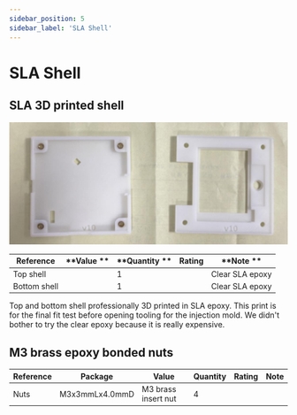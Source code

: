 ```yaml
---
sidebar_position: 5
sidebar_label: 'SLA Shell'
---
```


# SLA Shell

## SLA 3D printed shell
![SLA printed case made](./img/slav10.jpg)

|**Reference**  |**Value  **|**Quantity  **|**Rating**  |**Note  **|
|-|-|-|-|-|
|Top shell  ||1  ||Clear SLA epoxy  |
|Bottom shell||1||Clear SLA epoxy|

Top and bottom shell professionally 3D printed in SLA epoxy. This print is for the final fit test before opening tooling for the injection mold. We didn't bother to try the clear epoxy because it is really expensive.

## M3 brass epoxy bonded nuts

|**Reference**|**Package**|**Value**|**Quantity**|**Rating**|**Note**|
|-|-|-|-|-|-|
|Nuts  |M3x3mmLx4.0mmD|M3 brass insert nut  |4  ||

